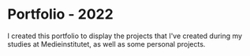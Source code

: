 # Portfolio - 2022

I created this portfolio to display the projects that I've created during my studies at Medieinstitutet, as well as some personal projects.